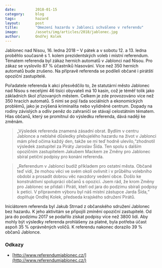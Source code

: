 ```yaml
---
date:         2018-01-15
category:     blog
tags:         hazard
layout:       post
title:        "Omezení hazardu v Jablonci schváleno v referendu"
image:        /assets/img/articles/2018/jablonec.jpg
author:       Ondřej Kolek
---
```


Jablonec nad Nisou, 16. ledna 2018 – V pátek a v sobotu 12. a 13. ledna proběhlo současně s 1. kolem prezidentských voleb i místní referendum. Tématem referenda byl zákaz herních automatů v Jablonci nad Nisou. Pro zákaz se vyslovilo 87 % účastníků hlasování. Více než 350 herních automatů bude zrušeno. Na přípravě referenda se podíleli občané i pirátští opoziční zastupitelé.

Pořadatele referenda k akci přesvědčilo to, že statutární město Jablonec nad Nisou s necelými 46 tisíci obyvateli má 10 kasin, což je téměř tolik jako základních škol zřizovaných městem. Celkem je zde provozováno více než 350 hracích automatů. S nimi se pojí řada sociálních a ekonomických problémů, jako je zvýšená kriminalita nebo vylidněné centrum. Dopady na rodiny závislých a odliv peněz do zahraničí se stávají celostátním tématem. Hlas občanů, který se promítnul do výsledku referenda, dává naději ke změnám.

> „Výsledek referenda znamená zásadní obrat. Bydlím v centru Jablonce a neblahé důsledky přebujelého hazardu na život v Jablonci mám před očima každý den, takže se mi teď hodně ulevilo,“zhodnotil výsledek zastupitel za Piráty Jaroslav Šída. Ten spolu s dalším opozičním zastupitelem Jakubem Mackem ze Změny pro Jablonec sbíral petiční podpisy pro konání referenda.

> „Referendum v Jablonci budiž příkladem pro ostatní města. Občané teď vidí, že mohou věci ve svém okolí ovlivnit i v průběhu volebního období a prosadit dobrou věc navzdory vedení obce. Došlo ke konstruktivní spolupráci občanů s opozicí. Jsem rád, že krom Změny pro Jablonec se přidali i Piráti, kteří od jara do podzimu sbírali podpisy k petici. V přípravném výboru byl náš místní zástupce Jarda Šída,“ doplňuje Ondřej Kolek, předseda krajského sdružení Pirátů.

Iniciátorem referenda byl Jakub Strnad z občanského sdružení Jablonec bez hazardu. K jeho aktivitám se připojili zmínění opoziční zastupitelé. Od jara do podzimu 2017 se podařilo získat podpisy více než 3800 lidí. Aby mohly být výsledky referenda prohlášeny za platné, byla potřeba účast aspoň 35 % oprávněných voličů. K referendu nakonec dorazilo 39 % občanů Jablonce.
 
### Odkazy 

* [http://www.referendumjablonec.cz/](http://www.referendumjablonec.cz/)
